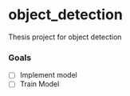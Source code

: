 # object_detection
Thesis project for object detection

### Goals
- [ ] Implement model
- [ ] Train Model
